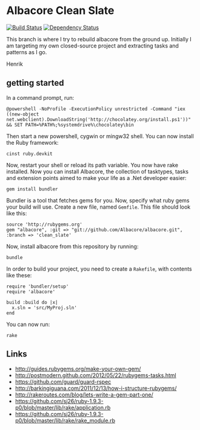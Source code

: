 # Albacore Clean Slate

[![Build Status](https://secure.travis-ci.org/Albacore/albacore.png?branch=clean_slate)](http://travis-ci.org/Albacore/albacore)
[![Dependency Status](https://gemnasium.com/Albacore/albacore.png)](https://gemnasium.com/Albacore/albacore)

This branch is where I try to rebuild albacore from the ground up. Initially I
am targeting my own closed-source project and extracting tasks and patterns as I
go.

Henrik

## getting started

In a command prompt, run:

    @powershell -NoProfile -ExecutionPolicy unrestricted -Command "iex ((new-object net.webclient).DownloadString('http://chocolatey.org/install.ps1'))" && SET PATH=%PATH%;%systemdrive%\chocolatey\bin

Then start a new powershell, cygwin or mingw32 shell. You can now install the
Ruby framework:

    cinst ruby.devkit

Now, restart your shell or reload its path variable. You now have rake
installed. Now you can install Albacore, the collection of tasktypes, tasks and
extension points aimed to make your life as a .Net developer easier:

    gem install bundler

Bundler is a tool that fetches gems for you. Now, specify what ruby gems your
build will use. Create a new file, named `Gemfile`. This file should look like
this:

    source 'http://rubygems.org'
    gem "albacore", :git => "git://github.com/Albacore/albacore.git", :branch => 'clean_slate'

Now, install albacore from this repository by running:

    bundle

In order to build your project, you need to create a `Rakefile`, with contents
like these:

    require 'bundler/setup'
    require 'albacore'

    build :build do |x|
      x.sln = 'src/MyProj.sln'
    end
 
You can now run:

    rake

## Links

 * http://guides.rubygems.org/make-your-own-gem/
 * http://postmodern.github.com/2012/05/22/rubygems-tasks.html
 * https://github.com/guard/guard-rspec
 * http://barkingiguana.com/2011/12/13/how-i-structure-rubygems/
 * http://rakeroutes.com/blog/lets-write-a-gem-part-one/
 * https://github.com/sj26/ruby-1.9.3-p0/blob/master/lib/rake/application.rb
 * https://github.com/sj26/ruby-1.9.3-p0/blob/master/lib/rake/rake_module.rb
